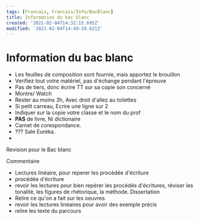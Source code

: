 ```yaml
---
tags: [Francais, Francais/Info/BacBlanc]
title: Information du bac blanc
created: '2021-02-04T14:32:15.695Z'
modified: '2021-02-04T14:49:19.621Z'
---
```


# Information du bac blanc

- Les feuilles de composition sont fournie, mais apportez le brouillon
- Verifiez tout votre matériel, pas d'échange pendant l'épreuve
- Pas de tiers, donc écrire TT sur sa copie son concerné
- Montre/ Watch
- Rester au moins 3h, Avec droit d'allez au toilettes
- Si petit carreau, Ecrire une ligne sur 2
- Indiquer sur la copie votre classe et le nom du prof 
- **PAS** de livre, Ni dictionaire
- Carnet de corespondance.
- ??? Sale Euréka.
- 

Revision pour le Bac blanc

Commentaire
- Lectures linéaire, pour reperer les procédée d'écriture
- procédée d'écriture
- revoir les lectures pour bien repérer les procédés d'écritures, réviser les tonalité, les figures de rhétorique, la méthode.
Dissertation
- Relire ce qu'on a fait sur les oeuvres
- revoir les lectures linéaires pour avoir des exemple précis
- relire les texte du parcours 
